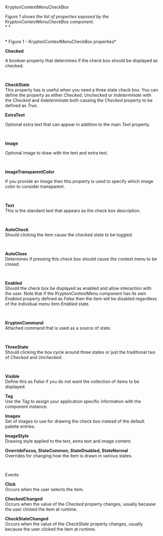 KryptonContextMenuCheckBox

*Figure 1 shows the list of properties exposed by the KryptonContextMenuCheckBox
component.*  
* *

   
* Figure 1 - KryptonContextMenuCheckBox properties*  
  


**Checked**

A boolean property that determines if the check box should be displayed as
checked.

 

**CheckState**  
This property has is useful when you need a three state check box. You can
define the property as either *Checked*, *Unchecked* or *Indeterminate* with the
*Checked* and *Indeterminate* both causing the *Checked* property to be defined
as *True*.

  
**ExtraText**

Optional extra text that can appear in addition to the main *Text* property.

 

**Image**

Optional image to draw with the text and extra text.

 

**ImageTransparentColor**

If you provide an *Image* then this property is used to specify which image
color to consider transparent.

 

**Text**  
This is the standard text that appears as the check box description.

 

**AutoCheck**  
Should clicking the item cause the checked state to be toggled.

 

**AutoClose**  
Determines if pressing this check box should cause the context menu to be
closed.

 

**Enabled**  
Should the check box be displayed as enabled and allow interaction with the
user. Note that if the *KryptonContextMenu* component has its own *Enabled*
property defined as *False* then the item will be disabled regardless of the
individual menu item *Enabled* state.

 

**KryptonCommand**  
Attached command that is used as a source of state.

 

**ThreeState**  
Should clicking the box cycle around three states or just the traditional two of
*Checked* and *Unchecked*.

 

**Visible**  
Define this as *False* if you do not want the collection of items to be
displayed.

**Tag**  
Use the *Tag* to assign your application specific information with the component
instance. 

**Images**  
Set of images to use for drawing the check box instead of the default palette
entries.

**ImageStyle**  
Drawing style applied to the text, extra text and image content.

**OverrideFocus, StateCommon, StateDisabled, StateNormal**  
Overrides for changing how the item is drawn in various states.

 

Events

**Click**  
Occurs when the user selects the item.

**CheckedChanged**  
Occurs when the value of the *Checked* property changes, usually because the
user clicked the item at runtime.

**CheckStateChanged**  
Occurs when the value of the *CheckState* property changes, usually because the
user clicked the item at runtime.
